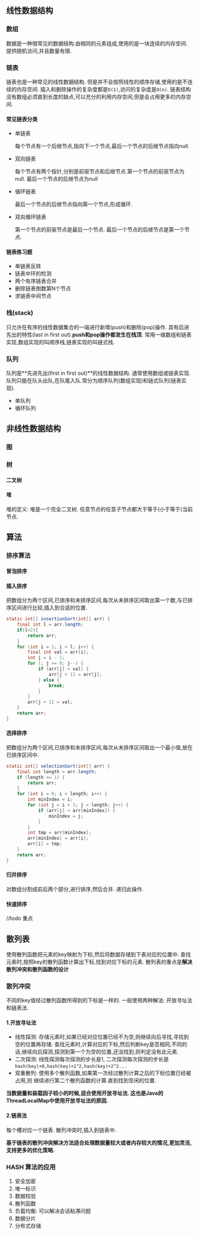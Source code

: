 ## 线性数据结构

### 数组

数据是一种很常见的数据结构.由相同的元素组成,使用的是一块连续的内存空间. 提供随机访问,并且数量有限.

### 链表

链表也是一种常见的线性数据结构. 但是并不会按照线性的顺序存储,使用的是不连续的内存空间. 插入和删除操作的复杂度都是`O(1)`,访问的复杂度是`O(n)`. 链表结构没有数组必须直到长度的缺点,可以充分的利用内存空间,但是会占用更多的内存空间.

#### 常见链表分类

- 单链表

  每个节点有一个后继节点,指向下一个节点,最后一个节点的后继节点指向null.

- 双向链表

  每个节点有两个指针,分别是前驱节点和后继节点.第一个节点的前驱节点为null. 最后一个节点的后继节点为null

- 循环链表

  最后一个节点的后继节点指向第一个节点,形成循环.

- 双向循环链表

  第一个节点的前驱节点是最后一个节点. 最后一个节点的后继节点是第一个节点.

#### 链表练习题

- 单链表反转
- 链表中环的检测
- 两个有序链表合并
- 删除链表倒数第N个节点
- 求链表中间节点

### 栈(stack)

只允许在有序的线性数据集合的一端进行新增(push)和删除(pop)操作. 具有后进先出的特性(last in first out).**push和pop操作都发生在栈顶.** 常用一维数组和链表实现,数组实现的叫顺序栈,链表实现的叫链式栈.

### 队列

队列是**先进先出(first in first out)**的线性数据结构. 通常使用数组或链表实现. 队列只能在队头出队,在队尾入队.常分为顺序队列(数组实现)和链式队列(链表实现).

- 单队列
- 循环队列

## 非线性数据结构

### 图

### 树

#### 二叉树

#### 堆

堆的定义: 堆是一个完全二叉树. 任意节点的任意子节点都大于等于(小于等于)当前节点.

## 算法

### 排序算法

#### 冒泡排序

#### 插入排序

把数组分为两个区间,已排序和未排序区间,每次从未排序区间取出第一个数,与已排序区间进行比较,插入到合适的位置.

```java
static int[] insertionSort(int[] arr) {
    final int l = arr.length;
    if(l<2){
        return arr;
    }
    for (int i = 1; i < l; i++) {
        final int val = arr[i];
        int j = i - 1;
        for (; j >= 0; j--) {
            if (arr[j] > val) {
                arr[j + 1] = arr[j];
            } else {
                break;
            }
        }
        arr[j + 1] = val;
    }
    return arr;
}
```



#### 选择排序

把数组分为两个区间,已排序和未排序区间,每次从未排序区间取出一个最小值,放在已排序区间中.

```java
static int[] selectionSort(int[] arr) {
    final int length = arr.length;
    if (length <= 1) {
        return arr;
    }
    for (int i = 0; i < length; i++) {
        int minIndex = i;
        for (int j = i + 1; j < length; j++) {
            if (arr[j] < arr[minIndex]) {
                minIndex = j;
            }
        }
        int tmp = arr[minIndex];
        arr[minIndex] = arr[i];
        arr[i] = tmp;
    }
    return arr;
}
```

#### 归并排序

对数组分割成前后两个部分,进行排序,然后合并. 递归此操作.

#### 快速排序

//todo 重点



## 散列表

使用散列函数把元素的key映射为下标,然后将数据存储到下表对应的位置中. 查找元素时,按照key的散列函数计算出下标,找到对应下标的元素. 散列表的重点是**解决散列冲突和散列函数的设计**

### 散列冲突

不同的key值经过散列函数所得到的下标是一样的. 一般使用两种解法: 开放寻址法和链表法.

#### 1.开放寻址法

- 线性探测: 存储元素时,如果已经对应位置已经不为空,则继续向后寻找,寻找到空的位置再存储.  查找元素时,计算对应的下标,然后判断key是否相同,不同的话,继续向后探测,探测到第一个为空的位置,还没找到,则判定没有此元素.
- 二次探测: 线性探测每次探测的步长是1, 二次探测每次探测的步长是`hash(key)+0,hash(key)+1^2,hash(key)+2^2...`
- 双重散列: 使用多个散列函数,如果第一次经过散列计算之后的下标位置已经被占用,则 继续进行第二个散列函数的计算.直到找到空闲的位置.

**当数据量和装载因子较小的时候,适合使用开放寻址法. 这也是Java的ThreadLocalMap中使用开放寻址法的原因.**

#### 2.链表法

每个槽对应一个链表. 散列冲突时,插入到链表中.

**基于链表的散列冲突解决方法适合处理数据量较大或者内存较大的情况,更加灵活,支持更多的优化策略.**

### HASH 算法的应用

1. 安全加密
2. 唯一标识
3. 数据校验
4. 散列函数
5. 负载均衡: 可以解决会话粘滞问题
6. 数据分片
7. 分布式存储
